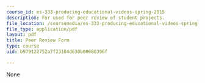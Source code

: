 ```yaml
---
course_id: es-333-producing-educational-videos-spring-2015
description: For used for peer review of student projects.
file_location: /coursemedia/es-333-producing-educational-videos-spring-2015/b979122752a7f23104d630b00680396f_MITES_333S15_peer-review.pdf
file_type: application/pdf
layout: pdf
title: Peer Review Form
type: course
uid: b979122752a7f23104d630b00680396f

---
```

None